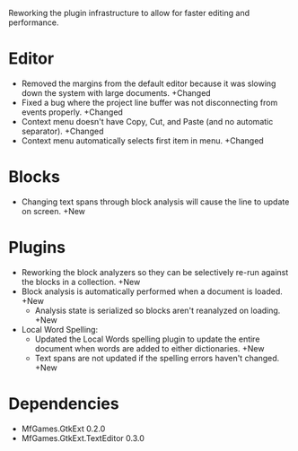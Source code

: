 Reworking the plugin infrastructure to allow for faster editing and performance.

# Editor

- Removed the margins from the default editor because it was slowing down the system with large documents. +Changed
- Fixed a bug where the project line buffer was not disconnecting from events properly. +Changed
- Context menu doesn't have Copy, Cut, and Paste (and no automatic separator). +Changed
- Context menu automatically selects first item in menu. +Changed

# Blocks

- Changing text spans through block analysis will cause the line to update on screen. +New

# Plugins

- Reworking the block analyzers so they can be selectively re-run against the blocks in a collection. +New
- Block analysis is automatically performed when a document is loaded. +New
	- Analysis state is serialized so blocks aren't reanalyzed on loading. +New
- Local Word Spelling:
	- Updated the Local Words spelling plugin to update the entire document when words are added to either dictionaries. +New
	- Text spans are not updated if the spelling errors haven't changed. +New

# Dependencies

- MfGames.GtkExt 0.2.0
- MfGames.GtkExt.TextEditor 0.3.0